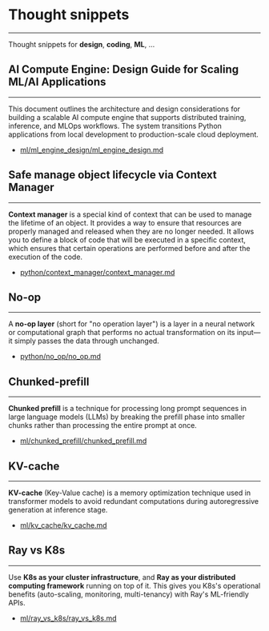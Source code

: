 # Thought snippets
---
Thought snippets for **design**, **coding**, **ML**, ...

## AI Compute Engine: Design Guide for Scaling ML/AI Applications
---
This document outlines the architecture and design considerations for building a scalable AI compute engine that supports distributed training, inference, and MLOps workflows. The system transitions Python applications from local development to production-scale cloud deployment.
- [ml/ml_engine_design/ml_engine_design.md](https://github.com/Chengbai/thought_snippet/blob/main/ml/ml_engine_design/ml_engine_design.md)

## Safe manage object lifecycle via Context Manager
---
**Context manager** is a special kind of context that can be used to manage the lifetime of an object. It provides a way to ensure that resources are properly managed and released when they are no longer needed. It allows you to define a block of code that will be executed in a specific context, which ensures that certain operations are performed before and after the execution of the code.
- [python/context_manager/context_manager.md](https://github.com/Chengbai/thought_snippet/blob/main/python/context_manager/context_manager.md)

## No-op
---
A **no-op layer** (short for "no operation layer") is a layer in a neural network or computational graph that performs no actual transformation on its input—it simply passes the data through unchanged.

- [python/no_op/no_op.md](https://github.com/Chengbai/thought_snippet/blob/main/ml/no_op/no_op.md)

## Chunked-prefill
---
**Chunked prefill** is a technique for processing long prompt sequences in large language models (LLMs) by breaking the prefill phase into smaller chunks rather than processing the entire prompt at once.

- [ml/chunked_prefill/chunked_prefill.md](https://github.com/Chengbai/thought_snippet/blob/main/ml/chunked_prefill/chunked_prefill.md)

## KV-cache
---
 **KV-cache** (Key-Value cache) is a memory optimization technique used in transformer models to avoid redundant computations during autoregressive generation at inference stage.
- [ml/kv_cache/kv_cache.md](https://github.com/Chengbai/thought_snippet/blob/main/ml/kv_cache/kv_cache.md)

## Ray vs K8s
---
Use **K8s as your cluster infrastructure**, and **Ray as your distributed computing framework** running on top of it. This gives you K8s's operational benefits (auto-scaling, monitoring, multi-tenancy) with Ray's ML-friendly APIs.
- [ml/ray_vs_k8s/ray_vs_k8s.md](https://github.com/Chengbai/thought_snippet/blob/main/ml/ray_vs_k8s/ray_vs_k8s.md)